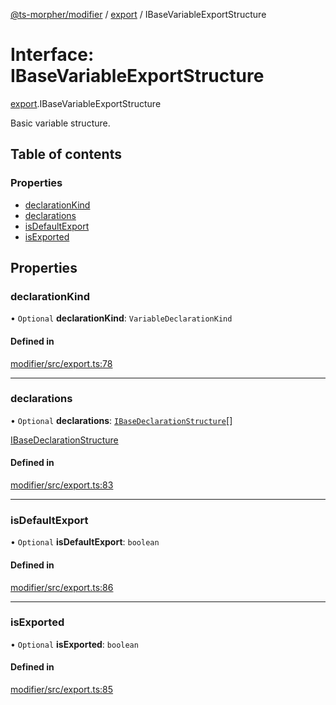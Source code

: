 [@ts-morpher/modifier](../README.md) / [export](../modules/export.md) / IBaseVariableExportStructure

# Interface: IBaseVariableExportStructure

[export](../modules/export.md).IBaseVariableExportStructure

Basic variable structure.

## Table of contents

### Properties

- [declarationKind](export.IBaseVariableExportStructure.md#declarationkind)
- [declarations](export.IBaseVariableExportStructure.md#declarations)
- [isDefaultExport](export.IBaseVariableExportStructure.md#isdefaultexport)
- [isExported](export.IBaseVariableExportStructure.md#isexported)

## Properties

### declarationKind

• `Optional` **declarationKind**: `VariableDeclarationKind`

#### Defined in

[modifier/src/export.ts:78](https://github.com/linbudu599/morpher/blob/43a898f/packages/modifier/src/export.ts#L78)

___

### declarations

• `Optional` **declarations**: [`IBaseDeclarationStructure`](export.IBaseDeclarationStructure.md)[]

[IBaseDeclarationStructure](export.IBaseDeclarationStructure.md)

#### Defined in

[modifier/src/export.ts:83](https://github.com/linbudu599/morpher/blob/43a898f/packages/modifier/src/export.ts#L83)

___

### isDefaultExport

• `Optional` **isDefaultExport**: `boolean`

#### Defined in

[modifier/src/export.ts:86](https://github.com/linbudu599/morpher/blob/43a898f/packages/modifier/src/export.ts#L86)

___

### isExported

• `Optional` **isExported**: `boolean`

#### Defined in

[modifier/src/export.ts:85](https://github.com/linbudu599/morpher/blob/43a898f/packages/modifier/src/export.ts#L85)
